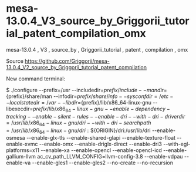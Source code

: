 # mesa-13.0.4_V3_source_by_Griggorii_tutorial_patent_compilation_omx
mesa-13.0.4 , V3 , source_by , Griggorii_tutorial , patent , compilation , omx

Source https://github.com/Griggorii/mesa-13.0.4_V2_source_by_Griggorii_tutorial_patent_compilation

New command terminal:

$ ./configure --prefix=/usr --includedir=${prefix}/include --mandir=${prefix}/share/man --infodir=${prefix}/share/info --sysconfdir=/etc --localstatedir=/var --libdir=${prefix}/lib/x86_64-linux-gnu --libexecdir=${prefix}/lib/x86_64-linux-gnu --enable-dependency-tracking --enable-silent-rules --enable-dri --with-dri-driverdir=/usr/lib/x86_64-linux-gnu/dri --with-dri-searchpath=/usr/lib/x86_64-linux-gnu/dri:\$${ORIGIN}/dri:/usr/lib/dri --enable-osmesa --enable-glx-tls --enable-shared-glapi --enable-texture-float --enable-xvmc --enable-omx --enable-driglx-direct --enable-dri3 --with-egl-platforms=x11 --enable-xa --enable-opencl --enable-opencl-icd --enable-gallium-llvm ac_cv_path_LLVM_CONFIG=llvm-config-3.8 --enable-vdpau --enable-va --enable-gles1 --enable-gles2 --no-create --no-recursion
